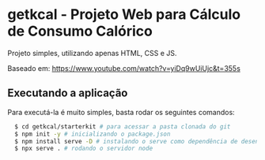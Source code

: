 # getkcal - Projeto Web para Cálculo de Consumo Calórico

Projeto simples, utilizando apenas HTML, CSS e JS.

Baseado em: https://www.youtube.com/watch?v=yiDq9wUiUjc&t=355s

## Executando a aplicação

Para executá-la é muito simples, basta rodar os seguintes comandos:
```sh
  $ cd getkcal/starterkit # para acessar a pasta clonada do git
  $ npm init -y # inicializando o package.json
  $ npm install serve -D # instalando o serve como dependência de desenvolvimento
  $ npx serve . # rodando o servidor node
```
